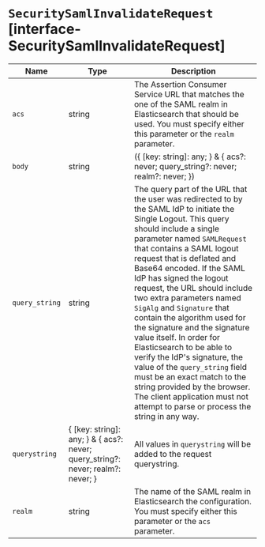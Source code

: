 # `SecuritySamlInvalidateRequest` [interface-SecuritySamlInvalidateRequest]

| Name | Type | Description |
| - | - | - |
| `acs` | string | The Assertion Consumer Service URL that matches the one of the SAML realm in Elasticsearch that should be used. You must specify either this parameter or the `realm` parameter. |
| `body` | string | ({ [key: string]: any; } & { acs?: never; query_string?: never; realm?: never; }) | All values in `body` will be added to the request body. |
| `query_string` | string | The query part of the URL that the user was redirected to by the SAML IdP to initiate the Single Logout. This query should include a single parameter named `SAMLRequest` that contains a SAML logout request that is deflated and Base64 encoded. If the SAML IdP has signed the logout request, the URL should include two extra parameters named `SigAlg` and `Signature` that contain the algorithm used for the signature and the signature value itself. In order for Elasticsearch to be able to verify the IdP's signature, the value of the `query_string` field must be an exact match to the string provided by the browser. The client application must not attempt to parse or process the string in any way. |
| `querystring` | { [key: string]: any; } & { acs?: never; query_string?: never; realm?: never; } | All values in `querystring` will be added to the request querystring. |
| `realm` | string | The name of the SAML realm in Elasticsearch the configuration. You must specify either this parameter or the `acs` parameter. |
